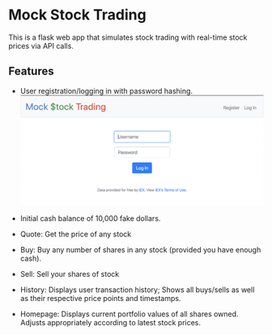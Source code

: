 # Mock Stock Trading

This is a flask web app that simulates stock trading with real-time stock prices via API calls.

## Features

* User registration/logging in with password hashing.
![Login Screen](/images/1_login_and_reg_A.png)


* Initial cash balance of 10,000 fake dollars.

* Quote: Get the price of any stock

* Buy: Buy any number of shares in any stock (provided you have enough cash).

* Sell: Sell your shares of stock

* History: Displays user transaction history; Shows all buys/sells as well as their respective price points and timestamps.

* Homepage: Displays current portfolio values of all shares owned. Adjusts appropriately according to latest stock prices.
